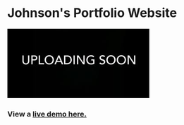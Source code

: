 # Johnson's Portfolio Website

![](resume.jpg?raw=true 'Resume Website')

### View a [live demo here.](https://portfolio-website-drab-five.vercel.app/)